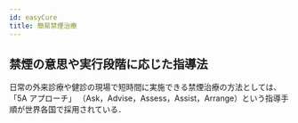 ```yaml
---
id: easyCure
title: 簡易禁煙治療
---
```


## 禁煙の意思や実行段階に応じた指導法

日常の外来診療や健診の現場で短時間に実施できる禁煙治療の方法としては、「5A アプローチ」
（Ask，Advise，Assess，Assist，Arrange）という指導手順が世界各国で採用されている．
